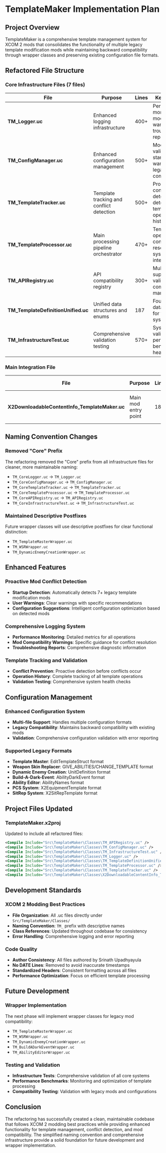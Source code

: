 # TemplateMaker Implementation Plan

## Project Overview

TemplateMaker is a comprehensive template management system for XCOM 2 mods that consolidates the functionality of multiple legacy template modification mods while maintaining backward compatibility through wrapper classes and preserving existing configuration file formats.

## Refactored File Structure

### Core Infrastructure Files (7 files)

| File | Purpose | Lines | Key Features |
|------|---------|-------|--------------|
| **TM_Logger.uc** | Enhanced logging infrastructure | 400+ | Performance monitoring, mod conflict warnings, troubleshooting reports |
| **TM_ConfigManager.uc** | Enhanced configuration management | 500+ | Mod detection, validation, startup warnings, legacy compatibility |
| **TM_TemplateTracker.uc** | Template tracking and conflict detection | 500+ | Proactive conflict detection, mod detection, template operation history |
| **TM_TemplateProcessor.uc** | Main processing pipeline orchestrator | 470+ | Template operations, conflict resolution, system integration |
| **TM_APIRegistry.uc** | API compatibility registry | 300+ | Multi-format support, API validation, compatibility management |
| **TM_TemplateDefinitionUnified.uc** | Unified data structures and enums | 187 | Foundation data structures for the entire system |
| **TM_InfrastructureTest.uc** | Comprehensive validation testing | 570+ | System validation, performance benchmarks, health checks |

### Main Integration File

| File | Purpose | Lines | Key Features |
|------|---------|-------|--------------|
| **X2DownloadableContentInfo_TemplateMaker.uc** | Main mod entry point | 181 | Initialization, template processing, status reporting |

## Naming Convention Changes

### Removed "Core" Prefix
The refactoring removed the "Core" prefix from all infrastructure files for cleaner, more maintainable naming:

- `TM_CoreLogger.uc` → `TM_Logger.uc`
- `TM_CoreConfigManager.uc` → `TM_ConfigManager.uc`
- `TM_CoreTemplateTracker.uc` → `TM_TemplateTracker.uc`
- `TM_CoreTemplateProcessor.uc` → `TM_TemplateProcessor.uc`
- `TM_CoreAPIRegistry.uc` → `TM_APIRegistry.uc`
- `TM_CoreInfrastructureTest.uc` → `TM_InfrastructureTest.uc`

### Maintained Descriptive Postfixes
Future wrapper classes will use descriptive postfixes for clear functional distinction:
- `TM_TemplateMasterWrapper.uc`
- `TM_WSRWrapper.uc`
- `TM_DynamicEnemyCreationWrapper.uc`

## Enhanced Features

### Proactive Mod Conflict Detection
- **Startup Detection**: Automatically detects 7+ legacy template modification mods
- **User Warnings**: Clear warnings with specific recommendations
- **Configuration Suggestions**: Intelligent configuration optimization based on detected mods

### Comprehensive Logging System
- **Performance Monitoring**: Detailed metrics for all operations
- **Mod Compatibility Warnings**: Specific guidance for conflict resolution
- **Troubleshooting Reports**: Comprehensive diagnostic information

### Template Tracking and Validation
- **Conflict Prevention**: Proactive detection before conflicts occur
- **Operation History**: Complete tracking of all template operations
- **Validation Testing**: Comprehensive system health checks

## Configuration Management

### Enhanced Configuration System
- **Multi-file Support**: Handles multiple configuration formats
- **Legacy Compatibility**: Maintains backward compatibility with existing mods
- **Validation**: Comprehensive configuration validation with error reporting

### Supported Legacy Formats
- **Template Master**: EditTemplateStruct format
- **Weapon Skin Replacer**: GIVE_ABILITIES/CHANGE_TEMPLATE format
- **Dynamic Enemy Creation**: UnitDefinition format
- **Build-A-Dark-Event**: AbilityDarkEvent format
- **Ability Editor**: AbilityNames format
- **PCS System**: X2EquipmentTemplate format
- **SitRep System**: X2SitRepTemplate format

## Project Files Updated

### TemplateMaker.x2proj
Updated to include all refactored files:
```xml
<Compile Include="Src\TemplateMaker\Classes\TM_APIRegistry.uc" />
<Compile Include="Src\TemplateMaker\Classes\TM_ConfigManager.uc" />
<Compile Include="Src\TemplateMaker\Classes\TM_InfrastructureTest.uc" />
<Compile Include="Src\TemplateMaker\Classes\TM_Logger.uc" />
<Compile Include="Src\TemplateMaker\Classes\TM_TemplateDefinitionUnified.uc" />
<Compile Include="Src\TemplateMaker\Classes\TM_TemplateProcessor.uc" />
<Compile Include="Src\TemplateMaker\Classes\TM_TemplateTracker.uc" />
<Compile Include="Src\TemplateMaker\Classes\X2DownloadableContentInfo_TemplateMaker.uc" />
```

## Development Standards

### XCOM 2 Modding Best Practices
- **File Organization**: All .uc files directly under `Src/TemplateMaker/Classes/`
- **Naming Convention**: `TM_` prefix with descriptive names
- **Class References**: Updated throughout codebase for consistency
- **Error Handling**: Comprehensive logging and error reporting

### Code Quality
- **Author Consistency**: All files authored by Srinath Upadhyayula
- **No DATE Lines**: Removed to avoid inaccurate timestamps
- **Standardized Headers**: Consistent formatting across all files
- **Performance Optimization**: Focus on efficient template processing

## Future Development

### Wrapper Implementation
The next phase will implement wrapper classes for legacy mod compatibility:
- `TM_TemplateMasterWrapper.uc`
- `TM_WSRWrapper.uc`
- `TM_DynamicEnemyCreationWrapper.uc`
- `TM_BuildADarkEventWrapper.uc`
- `TM_AbilityEditorWrapper.uc`

### Testing and Validation
- **Infrastructure Tests**: Comprehensive validation of all core systems
- **Performance Benchmarks**: Monitoring and optimization of template processing
- **Compatibility Testing**: Validation with legacy mods and configurations

## Conclusion

The refactoring has successfully created a clean, maintainable codebase that follows XCOM 2 modding best practices while providing enhanced functionality for template management, conflict detection, and mod compatibility. The simplified naming convention and comprehensive infrastructure provide a solid foundation for future development and wrapper implementation.
